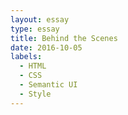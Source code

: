 ```yaml
---
layout: essay
type: essay
title: Behind the Scenes
date: 2016-10-05
labels:
  - HTML
  - CSS
  - Semantic UI
  - Style
---
```

